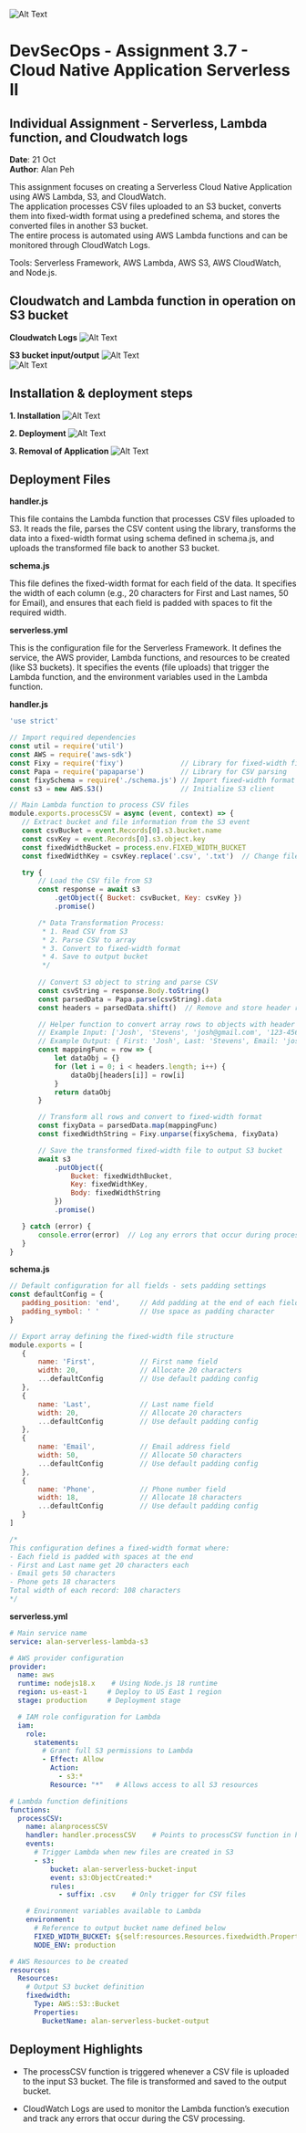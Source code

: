 ![Alt Text](https://github.com/lann87/cloud_infra_eng_ntu_coursework_alanp/blob/main/.misc/ntu_logo.png)  

# DevSecOps - Assignment 3.7 - Cloud Native Application Serverless II

## Individual Assignment - Serverless, Lambda function, and Cloudwatch logs

**Date**: 21 Oct  
**Author**: Alan Peh  

This assignment focuses on creating a Serverless Cloud Native Application using AWS Lambda, S3, and CloudWatch.  
The application processes CSV files uploaded to an S3 bucket, converts them into fixed-width format using a predefined schema, and stores the converted files in another S3 bucket.  
The entire process is automated using AWS Lambda functions and can be monitored through CloudWatch Logs.  

Tools: Serverless Framework, AWS Lambda, AWS S3, AWS CloudWatch, and Node.js.  

## Cloudwatch and Lambda function in operation on S3 bucket

**Cloudwatch Logs**
![Alt Text](https://github.com/lann87/Cloud-native-application-II-lambda/blob/main/resource/as3-7-serverless-cloudwatch-logs.png)

**S3 bucket input/output**
![Alt Text](https://github.com/lann87/Cloud-native-application-II-lambda/blob/main/resource/as3-7-serverless-bucket-input.png)  
![Alt Text](https://github.com/lann87/Cloud-native-application-II-lambda/blob/main/resource/as3-7-serverless-bucket-output.png)

## Installation & deployment steps

**1. Installation**
![Alt Text](https://github.com/lann87/Cloud-native-application-II-lambda/blob/main/resource/as3-7-serverless-cli-start.png)

**2. Deployment**
![Alt Text](https://github.com/lann87/Cloud-native-application-II-lambda/blob/main/resource/as3-7-serverless-cli-ci.png)

**3. Removal of Application**
![Alt Text](https://github.com/lann87/Cloud-native-application-II-lambda/blob/main/resource/as3-7-serverless-cli-remove.png)

## Deployment Files

**handler.js**  

This file contains the Lambda function that processes CSV files uploaded to S3. It reads the file, parses the CSV content using the library, transforms the data into a fixed-width format using schema defined in schema.js, and uploads the transformed file back to another S3 bucket.  

**schema.js**  

This file defines the fixed-width format for each field of the data. It specifies the width of each column (e.g., 20 characters for First and Last names, 50 for Email), and ensures that each field is padded with spaces to fit the required width.  

**serverless.yml**  

This is the configuration file for the Serverless Framework. It defines the service, the AWS provider, Lambda functions, and resources to be created (like S3 buckets). It specifies the events (file uploads) that trigger the Lambda function, and the environment variables used in the Lambda function.  

**handler.js**  

```js
'use strict'

// Import required dependencies
const util = require('util')
const AWS = require('aws-sdk')
const Fixy = require('fixy')              // Library for fixed-width file handling
const Papa = require('papaparse')         // Library for CSV parsing
const fixySchema = require('./schema.js') // Import fixed-width format schema
const s3 = new AWS.S3()                   // Initialize S3 client

// Main Lambda function to process CSV files
module.exports.processCSV = async (event, context) => {
   // Extract bucket and file information from the S3 event
   const csvBucket = event.Records[0].s3.bucket.name
   const csvKey = event.Records[0].s3.object.key
   const fixedWidthBucket = process.env.FIXED_WIDTH_BUCKET
   const fixedWidthKey = csvKey.replace('.csv', '.txt')  // Change file extension for output

   try {
       // Load the CSV file from S3
       const response = await s3
           .getObject({ Bucket: csvBucket, Key: csvKey })
           .promise()

       /* Data Transformation Process:
        * 1. Read CSV from S3
        * 2. Parse CSV to array
        * 3. Convert to fixed-width format
        * 4. Save to output bucket
        */
       
       // Convert S3 object to string and parse CSV
       const csvString = response.Body.toString()
       const parsedData = Papa.parse(csvString).data
       const headers = parsedData.shift()  // Remove and store header row

       // Helper function to convert array rows to objects with header keys
       // Example Input: ['Josh', 'Stevens', 'josh@gmail.com', '123-456-7890']
       // Example Output: { First: 'Josh', Last: 'Stevens', Email: 'josh@gmail.com', Phone: '123-456-7890' }
       const mappingFunc = row => {
           let dataObj = {}
           for (let i = 0; i < headers.length; i++) {
               dataObj[headers[i]] = row[i]
           }
           return dataObj
       }

       // Transform all rows and convert to fixed-width format
       const fixyData = parsedData.map(mappingFunc)
       const fixedWidthString = Fixy.unparse(fixySchema, fixyData)

       // Save the transformed fixed-width file to output S3 bucket
       await s3
           .putObject({
               Bucket: fixedWidthBucket,
               Key: fixedWidthKey,
               Body: fixedWidthString
           })
           .promise()

   } catch (error) {
       console.error(error)  // Log any errors that occur during processing
   }
}
```

**schema.js**  

```js
// Default configuration for all fields - sets padding settings
const defaultConfig = {
   padding_position: 'end',     // Add padding at the end of each field
   padding_symbol: ' '          // Use space as padding character
}

// Export array defining the fixed-width file structure
module.exports = [
   {
       name: 'First',           // First name field
       width: 20,               // Allocate 20 characters
       ...defaultConfig         // Use default padding config
   },
   {
       name: 'Last',            // Last name field
       width: 20,               // Allocate 20 characters  
       ...defaultConfig         // Use default padding config
   },
   {
       name: 'Email',           // Email address field
       width: 50,               // Allocate 50 characters
       ...defaultConfig         // Use default padding config
   },
   {
       name: 'Phone',           // Phone number field
       width: 18,               // Allocate 18 characters
       ...defaultConfig         // Use default padding config
   }
]

/* 
This configuration defines a fixed-width format where:
- Each field is padded with spaces at the end
- First and Last name get 20 characters each
- Email gets 50 characters
- Phone gets 18 characters
Total width of each record: 108 characters
*/
```

**serverless.yml**  

```yml
# Main service name
service: alan-serverless-lambda-s3

# AWS provider configuration
provider:
  name: aws
  runtime: nodejs18.x    # Using Node.js 18 runtime
  region: us-east-1     # Deploy to US East 1 region
  stage: production     # Deployment stage

  # IAM role configuration for Lambda
  iam:
    role:
      statements:
        # Grant full S3 permissions to Lambda
        - Effect: Allow
          Action:
            - s3:*
          Resource: "*"   # Allows access to all S3 resources

# Lambda function definitions
functions:
  processCSV:
    name: alanprocessCSV
    handler: handler.processCSV    # Points to processCSV function in handler.js
    events:
      # Trigger Lambda when new files are created in S3
      - s3:
          bucket: alan-serverless-bucket-input
          event: s3:ObjectCreated:*
          rules:
            - suffix: .csv    # Only trigger for CSV files

    # Environment variables available to Lambda
    environment:
      # Reference to output bucket name defined below
      FIXED_WIDTH_BUCKET: ${self:resources.Resources.fixedwidth.Properties.BucketName}
      NODE_ENV: production

# AWS Resources to be created
resources:
  Resources:
    # Output S3 bucket definition
    fixedwidth:
      Type: AWS::S3::Bucket
      Properties:
        BucketName: alan-serverless-bucket-output
```

## Deployment Highlights

- The processCSV function is triggered whenever a CSV file is uploaded to the input S3 bucket. The file is transformed and saved to the output bucket.  

- CloudWatch Logs are used to monitor the Lambda function’s execution and track any errors that occur during the CSV processing.  
